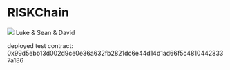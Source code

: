 # RISKChain
<img src="https://vignette.wikia.nocookie.net/logopedia/images/a/ad/Risk-Logo.png/revision/latest/scale-to-width-down/300?cb=20170219011928">
Luke & Sean & David

deployed test contract: 0x99d5ebb13d002d9ce0e36a632fb2821dc6e44d14d1ad66f5c48104428337a186  
